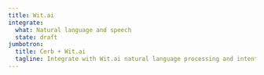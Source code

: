 ```yaml
---
title: Wit.ai
integrate:
  what: Natural language and speech
  state: draft
jumbotron:
  title: Cerb + Wit.ai
  tagline: Integrate with Wit.ai natural language processing and intent detection
---
```


